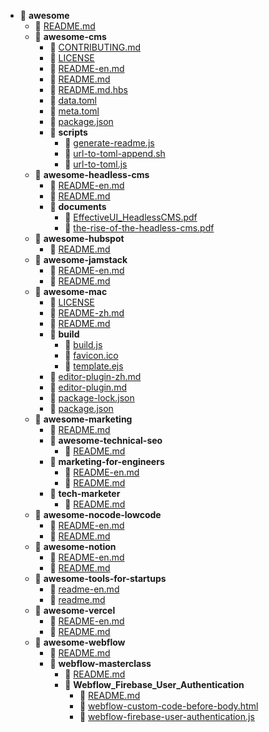- 📂 __awesome__
   - 📄 [README.md](README.md)
   - 📂 __awesome\-cms__
     - 📄 [CONTRIBUTING.md](awesome-cms/CONTRIBUTING.md)
     - 📄 [LICENSE](awesome-cms/LICENSE)
     - 📄 [README\-en.md](awesome-cms/README-en.md)
     - 📄 [README.md](awesome-cms/README.md)
     - 📄 [README.md.hbs](awesome-cms/README.md.hbs)
     - 📄 [data.toml](awesome-cms/data.toml)
     - 📄 [meta.toml](awesome-cms/meta.toml)
     - 📄 [package.json](awesome-cms/package.json)
     - 📂 __scripts__
       - 📄 [generate\-readme.js](awesome-cms/scripts/generate-readme.js)
       - 📄 [url\-to\-toml\-append.sh](awesome-cms/scripts/url-to-toml-append.sh)
       - 📄 [url\-to\-toml.js](awesome-cms/scripts/url-to-toml.js)
   - 📂 __awesome\-headless\-cms__
     - 📄 [README\-en.md](awesome-headless-cms/README-en.md)
     - 📄 [README.md](awesome-headless-cms/README.md)
     - 📂 __documents__
       - 📄 [EffectiveUI\_HeadlessCMS.pdf](awesome-headless-cms/documents/EffectiveUI_HeadlessCMS.pdf)
       - 📄 [the\-rise\-of\-the\-headless\-cms.pdf](awesome-headless-cms/documents/the-rise-of-the-headless-cms.pdf)
   - 📂 __awesome\-hubspot__
     - 📄 [README.md](awesome-hubspot/README.md)
   - 📂 __awesome\-jamstack__
     - 📄 [README\-en.md](awesome-jamstack/README-en.md)
     - 📄 [README.md](awesome-jamstack/README.md)
   - 📂 __awesome\-mac__
     - 📄 [LICENSE](awesome-mac/LICENSE)
     - 📄 [README\-zh.md](awesome-mac/README-zh.md)
     - 📄 [README.md](awesome-mac/README.md)
     - 📂 __build__
       - 📄 [build.js](awesome-mac/build/build.js)
       - 📄 [favicon.ico](awesome-mac/build/favicon.ico)
       - 📄 [template.ejs](awesome-mac/build/template.ejs)
     - 📄 [editor\-plugin\-zh.md](awesome-mac/editor-plugin-zh.md)
     - 📄 [editor\-plugin.md](awesome-mac/editor-plugin.md)
     - 📄 [package\-lock.json](awesome-mac/package-lock.json)
     - 📄 [package.json](awesome-mac/package.json)
   - 📂 __awesome\-marketing__
     - 📄 [README.md](awesome-marketing/README.md)
     - 📂 __awesome\-technical\-seo__
       - 📄 [README.md](awesome-marketing/awesome-technical-seo/README.md)
     - 📂 __marketing\-for\-engineers__
       - 📄 [README\-en.md](awesome-marketing/marketing-for-engineers/README-en.md)
       - 📄 [README.md](awesome-marketing/marketing-for-engineers/README.md)
     - 📂 __tech\-marketer__
       - 📄 [README.md](awesome-marketing/tech-marketer/README.md)
   - 📂 __awesome\-nocode\-lowcode__
     - 📄 [README\-en.md](awesome-nocode-lowcode/README-en.md)
     - 📄 [README.md](awesome-nocode-lowcode/README.md)
   - 📂 __awesome\-notion__
     - 📄 [README\-en.md](awesome-notion/README-en.md)
     - 📄 [README.md](awesome-notion/README.md)
   - 📂 __awesome\-tools\-for\-startups__
     - 📄 [readme\-en.md](awesome-tools-for-startups/readme-en.md)
     - 📄 [readme.md](awesome-tools-for-startups/readme.md)
   - 📂 __awesome\-vercel__
     - 📄 [README\-en.md](awesome-vercel/README-en.md)
     - 📄 [README.md](awesome-vercel/README.md)
   - 📂 __awesome\-webflow__
     - 📄 [README.md](awesome-webflow/README.md)
     - 📂 __webflow\-masterclass__
       - 📄 [README.md](awesome-webflow/webflow-masterclass/README.md)
       - 📂 __Webflow\_Firebase\_User\_Authentication__
         - 📄 [README.md](awesome-webflow/webflow-masterclass/Webflow_Firebase_User_Authentication/README.md)
         - 📄 [webflow\-custom\-code\-before\-body.html](awesome-webflow/webflow-masterclass/Webflow_Firebase_User_Authentication/webflow-custom-code-before-body.html)
         - 📄 [webflow\-firebase\-user\-authentication.js](awesome-webflow/webflow-masterclass/Webflow_Firebase_User_Authentication/webflow-firebase-user-authentication.js)